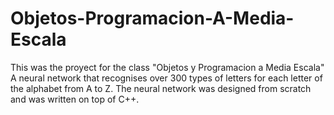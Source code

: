 # Objetos-Programacion-A-Media-Escala

This was the proyect for the class "Objetos y Programacion a Media Escala" A neural network that recognises over 300 types of letters for each letter of the alphabet from A to Z.
The neural network was designed from scratch and was written on top of C++.
